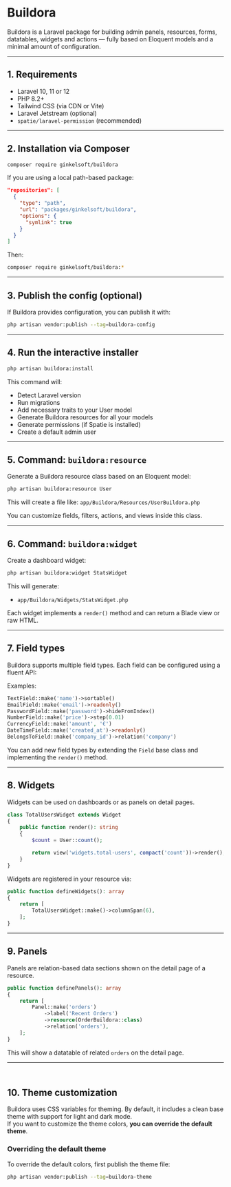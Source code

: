 # Buildora

Buildora is a Laravel package for building admin panels, resources, forms, datatables, widgets and actions — fully based on Eloquent models and a minimal amount of configuration.

---

## 1. Requirements

- Laravel 10, 11 or 12
- PHP 8.2+
- Tailwind CSS (via CDN or Vite)
- Laravel Jetstream (optional)
- `spatie/laravel-permission` (recommended)

---

## 2. Installation via Composer

```bash
composer require ginkelsoft/buildora
```

If you are using a local path-based package:

```json
"repositories": [
  {
    "type": "path",
    "url": "packages/ginkelsoft/buildora",
    "options": {
      "symlink": true
    }
  }
]
```

Then:

```bash
composer require ginkelsoft/buildora:*
```

---

## 3. Publish the config (optional)

If Buildora provides configuration, you can publish it with:

```bash
php artisan vendor:publish --tag=buildora-config
```

---

## 4. Run the interactive installer

```bash
php artisan buildora:install
```

This command will:

- Detect Laravel version
- Run migrations
- Add necessary traits to your User model
- Generate Buildora resources for all your models
- Generate permissions (if Spatie is installed)
- Create a default admin user

---

## 5. Command: `buildora:resource`

Generate a Buildora resource class based on an Eloquent model:

```bash
php artisan buildora:resource User
```

This will create a file like:
`app/Buildora/Resources/UserBuildora.php`

You can customize fields, filters, actions, and views inside this class.

---

## 6. Command: `buildora:widget`

Create a dashboard widget:

```bash
php artisan buildora:widget StatsWidget
```

This will generate:

- `app/Buildora/Widgets/StatsWidget.php`

Each widget implements a `render()` method and can return a Blade view or raw HTML.

---

## 7. Field types

Buildora supports multiple field types. Each field can be configured using a fluent API:

Examples:

```php
TextField::make('name')->sortable()
EmailField::make('email')->readonly()
PasswordField::make('password')->hideFromIndex()
NumberField::make('price')->step(0.01)
CurrencyField::make('amount', '€')
DateTimeField::make('created_at')->readonly()
BelongsToField::make('company_id')->relation('company')
```

You can add new field types by extending the `Field` base class and implementing the `render()` method.

---

## 8. Widgets

Widgets can be used on dashboards or as panels on detail pages.

```php
class TotalUsersWidget extends Widget
{
    public function render(): string
    {
        $count = User::count();

        return view('widgets.total-users', compact('count'))->render();
    }
}
```

Widgets are registered in your resource via:

```php
public function defineWidgets(): array
{
    return [
        TotalUsersWidget::make()->columnSpan(6),
    ];
}
```

---

## 9. Panels

Panels are relation-based data sections shown on the detail page of a resource.

```php
public function definePanels(): array
{
    return [
        Panel::make('orders')
            ->label('Recent Orders')
            ->resource(OrderBuildora::class)
            ->relation('orders'),
    ];
}
```

This will show a datatable of related `orders` on the detail page.

---

```php
```



```php
```

## 10. Theme customization

Buildora uses CSS variables for theming. By default, it includes a clean base theme with support for light and dark mode.  
If you want to customize the theme colors, **you can override the default theme**.

### Overriding the default theme

To override the default colors, first publish the theme file:

```bash
php artisan vendor:publish --tag=buildora-theme
